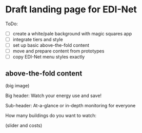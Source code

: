 # Draft landing page for EDI-Net

ToDo:

- [ ] create a white/pale background with magic squares app
- [ ] integrate tiers and style
- [ ] set up basic above-the-fold content
- [ ] move and prepare content from prototypes
- [ ] copy EDI-Net menu styles exactly

## above-the-fold content

(big image)

Big header:
Watch your energy use and save!

Sub-header:
At-a-glance or in-depth monitoring for everyone

How many buildings do you want to watch:

(slider and costs)

